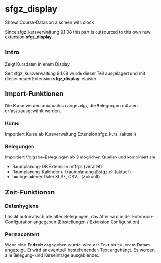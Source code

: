 # sfgz_display
Shows Course-Datas on a screen with clock

Since sfgz_kursverwaltung 9.1.08 this part is outsourced to this own new extension **sfgz_display**.

## Intro


Zeigt Kursdaten in enem Display

Seit sfgz_kursverwaltung 9.1.08 wurde dieser Teil ausgelagert und mit dieser neuen Extension **sfgz_display** relaisiert.

## Import-Funktionen
Die Kurse werden automatisch angezeigt, die Belegungen müssen erfasst/ausgewählt werden.

### Kurse
Importiert Kurse ab Kursverwaltung Extension sfgz_kurs. (aktuell)
### Belegungen
Importiert Vorgabe-Belegungen ab 3 möglichen Quellen und kombiniert sie.
- Raumplanung-DB Extension mffrps (veraltet)
- Raumplanung-Kalender url raumplanung @sfgz.ch (aktuell)
- hochgeladener Datei XLSX, CSV... (Zukunft)


## Zeit-Funktionen

### Datenhygiene
Löscht automatisch alle alten Belegungen, das Alter wird in der Extension-Configuration angegeben (Einstellungen / Extension Configuration).

### Permacontent
Wenn eine **Endzeit** angegeben wurde, wird der Text bis zu jenem Datum angezeigt. Er wird an eventuell bestehenenden Text angehängt. Es werden alle Belegung- und Kurseinträge ausgeblendet.
